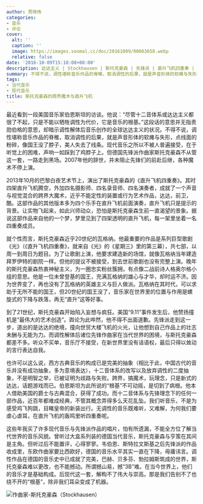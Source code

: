 ```yaml
---
author: 贾晓伟
categories:
- 音乐
- 评论
cover:
  alt: ''
  caption: ''
  image: https://images.soomal.cc/doc/20161009/00063658.webp
  relative: false
date: '2016-10-09T15:18:08+08:00'
description: 达达主义 | Stockhausen | 斯托克豪森 | 先锋派 | 直升飞机四重奏 | 调性 | 源自：深圳特区报 | 版权：转载 |  平均/总评分：00.00/0
summary: 不得不说，调性堪称音乐作品的脊椎，取消调性的后果，就是声音形体的软瘫与失形，点线面的粉碎，像国王没了脖子，美人失去了线条。现代音乐之所以不被人普遍接受，在于听觉上的困难，声响一如踩到了鸡脖子上……
tags:
- 当代音乐
- 现代音乐
title: 斯托克豪森的跨界魔术与直升飞机
---
```


最近看到一段美国音乐家伯恩斯坦的访谈。他说：“尽管十二音体系或达达主义都很了不起，只是不能以牺牲调性为代价，它是音乐的根基。”这段话的意思并无指责勋伯格的意思，却暗示调性解体后音乐创作的全球达达主义的状况。不得不说，调性堪称音乐作品的脊椎，取消调性的后果，就是声音形体的软瘫与失形，点线面的粉碎，像国王没了脖子，美人失去了线条。现代音乐之所以不被人普遍接受，在于听觉上的困难，声响一如踩到了鸡脖子上。但德国先锋派作曲家斯托克豪森不从管这一套，一路走到黑场。2007年他的辞世，并未阻止先锋们的前赴后继，各种魔术不停上演。

2013年10月的巴黎白夜艺术节上，演出了斯托克豪森的《直升飞机四重奏》。其时四架直升飞机腾空，外加四名摄影师、四名录音师、四名演奏者，成就了一个声音与视觉混合的跨界大魔术，近乎不能定性的装置或行为艺术作品，达达，前卫，酷。这部作品的其他版本多为四个乐手在直升飞机前面演奏，直升飞机只是提示的背景。让实物飞起来，如此兴师动众，恐怕是斯托克豪森生前一直渴望的景象。据说这部作品来自他的一个梦，梦里见到了四架透明的直升飞机，每一架里坐着一名四重奏成员。

就个性而言，斯托克豪森近乎20世纪的瓦格纳。他最重要的作品是系列巨型歌剧《光》（《直升飞机四重奏》，就来自《光》的《星期三》里的第三幕），共七部，以周一到周日为题目。为了让歌剧上演，他要求建造新的场馆，就像瓦格纳当年建造拜罗伊特的剧院一样。但他的提议不被接受，到去世前歌剧也没有完整上演。晚年的斯托克豪森热衷神秘主义，为一圈忠实粉丝簇拥，有点像二战前诗人格奥尔格小组的意思。他是一位未曾登基的国王，充满瓦格纳的雄心与才华，却时运不济。因为世界变了，再也没有了瓦格纳的英雄主义与巨人做派。瓦格纳在其时代，可以求助于无所不能的国王，但20世纪的国王没了，音乐家在世界里的位置与作用是螺旋式的下降与跌落，再无“直升”这等好事。

到了21世纪，斯托克豪森开始陷入妄想与疯狂。美国“9.11”事件发生后，他赞扬撞机是“最伟大的艺术创造”。舆论为此哗然，他不得不出面道歉。先锋派走到这一步，道出的是达达的绝境，撞向世贸大楼飞机的火光，让他想到自己作品上的壮志未酬与无能为力。而调性解体后诸位先锋作曲家在当代世界的困境，与斯托克豪森都差不多。听众不买单，音乐厅不接受，在新世界里没有话语权，最后只得以耸动的言行表达自我。

也许可以这么说，西方古典音乐的构成已是完美的抽象（相比于此，中国古代的音乐并没有成功抽象，多为意境表达），十二音体系的改写以及放弃调性的二度抽象，不是明智之举，已被证明为歧路与失败。跨界，搞魔术，玩理念，只是新式的达达，话题游戏而已。伯恩斯坦为此所说的“根基”不可动摇，是切到了病根。他本人借助美国的爵士与古典混合，获得了成功。而十二音体系与先锋理念下的任何一部作品，近百年都难成经典，不管其概念弄得多么天花乱坠。我们听音乐，不是为感受鸡飞狗跳，目睹皇帝的新装出行。无调性的音乐既难听，又难解，为何我们要虐心虐耳，在直升飞机的轰鸣里听四重奏呢。

这些年我买了许多现代音乐与先锋派作品的唱片，怕有所遗漏，不能全方位了解当代世界的音乐风貌。曾听过大盒系列装的德国当代音乐，斯托克豪森与亨策在其间是主角。但听过后不能置评，心得寥寥。韦伯恩、斯特拉文斯基之后先锋派的作品收成里，东欧作曲家要比西欧好，德国的音乐水平其实一直在下降，毋庸讳言。调性作品在德国的音乐史中已成就了完美，巴赫、贝多芬、勃拉姆斯筑成的世界，斯托克豪森难以更改，也不能撼动。所谓撼山易，撼“3B”难。在当今世界上，他们的音乐才是基础构成。后现代这一套，解构不了伟大与崇高。那是我们告别不了也绕不开的“根基”，除非我们耳朵变成了机器。

![作曲家-斯托克豪森（Stockhausen）](https://images.soomal.cc/doc/20161009/00063658.webp)